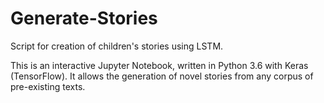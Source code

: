 # Generate-Stories
Script for creation of children's stories using LSTM.

This is an interactive Jupyter Notebook, written in Python 3.6 with Keras (TensorFlow). It allows the generation of novel
stories from any corpus of pre-existing texts.
